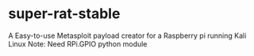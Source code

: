 # super-rat-stable
A Easy-to-use Metasploit payload creator for a Raspberry pi running Kali Linux
Note: Need RPi.GPIO python module
